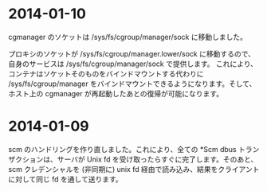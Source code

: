 # 2014-01-10
<!--
The cgmanager socket has been moved to /sys/fs/cgroup/manager/sock.
-->
cgmanager のソケットは /sys/fs/cgroup/manager/sock に移動しました。

<!--
The proxy moves that to /sys/fs/cgroup/manager.lower/sock then offers its  
own service over /sys/fs/cgroup/manager/sock. This allows a container to  
to have /sys/fs/cgroup/manager bind-mounted instead of the socket  
itself, allowing it to recover after the cgmanager on the host restarts.
-->
プロキシのソケットが /sys/fs/cgroup/manager.lower/sock に移動するので、自身のサービスは /sys/fs/cgroup/manager/sock で提供します。
これにより、コンテナはソケットそのものをバインドマウントする代わりに /sys/fs/cgroup/manager をバインドマウントできるようになります。そして、ホスト上の cgmanager が再起動したあとの復帰が可能になります。

# 2014-01-09
<!--
The scm handling has been reworked. Now all \*Scm dbus transactions  
complete as soon as the server receives the unix fd. It then reads the  
scm credentials (asynchronously) over the unix fd and sends the results  
to the client over the same fd.
-->
scm のハンドリングを作り直しました。これにより、全ての \*Scm dbus トランザクションは、サーバが Unix fd を受け取ったらすぐに完了します。そのあと、scm クレデンシャルを (非同期に) unix fd 経由で読み込み、結果をクライアントに対して同じ fd を通して送ります。
